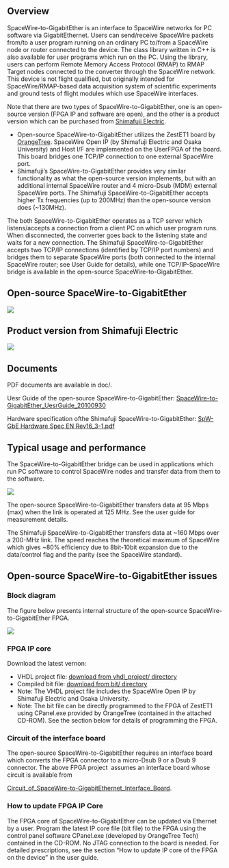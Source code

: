 Overview
--------

SpaceWire-to-GigabitEther is an interface to SpaceWire networks for PC
software via GigabitEthernet. Users can send/receive SpaceWire packets
from/to a user program running on an ordinary PC to/from a SpaceWire
node or router connected to the device. The class library written in C++
is also available for user programs which run on the PC. Using the
library, users can perform Remote Memory Access Protocol (RMAP) to RMAP
Target nodes connected to the converter through the SpaceWire network.
This device is not flight qualified, but originally intended for
SpaceWire/RMAP-based data acquisition system of scientific experiments
and ground tests of flight modules which use SpaceWire interfaces.

Note that there are two types of SpaceWire-to-GigabitEther, one is an
open-source version (FPGA IP and software are open), and the other is a
product version which can be purchased from [Shimafuji
Electric](http://shimafuji.co.jp/spacewire/index.html).

-   Open-source SpaceWire-to-GigabitEther utilizes the ZestET1 board by
    [OrangeTree](http://www.orangetreetech.com/). SpaceWire Open IP (by
    Shimafuji Electric and Osaka University) and Host I/F are
    implemented on the UserFPGA of the board. This board bridges one
    TCP/IP connection to one external SpaceWire port.
-   Shimafuji’s SpaceWire-to-GigabitEther provides very similar
    functionality as what the open-source version implements, but with
    an additional internal SpaceWire router and 4 micro-Dsub (MDM)
    external SpaceWire ports. The Shimafuji SpaceWire-to-GigabitEther
    accepts higher Tx frequencies (up to 200MHz) than the open-source
    version does (\~130MHz).

The both SpaceWire-to-GigabitEther operates as a TCP server which
listens/accepts a connection from a client PC on which user program
runs. When disconnected, the converter goes back to the listening state
and waits for a new connection. The Shimafuji SpaceWire-to-GigabitEther
accepts two TCP/IP connections (identified by TCP/IP port numbers) and
bridges them to separate SpaceWire ports (both connected to the internal
SpaceWire router; see User Guide for details), while one
TCP/IP-SpaceWire bridge is available in the open-source
SpaceWire-to-GigabitEther.

## Open-source SpaceWire-to-GigabitEther
[![](wiki/images/SpaceWire-to-GigabitEther_opensource_version-300x201.jpg)](images/SpaceWire-to-GigabitEther_opensource_version)

## Product version from Shimafuji Electric
[![](wiki/images/ShimafujiSpaceWire-to-GigabitEther-300x200.jpg)](images/ShimafujiSpaceWire-to-GigabitEther.jpg)

Documents
---------

PDF documents are available in doc/.

Uesr Guide of the open-source
SpaceWire-to-GigabitEther: [SpaceWire-to-GigabitEther\_UesrGuide\_20100930](https://github.com/yuasatakayuki/SpaceWireToGigabitEther/raw/master/doc/SpaceWire-to-GigabitEther_UesrGuide_20100930.pdf)

Hardware specification ofthe Shimafuji
SpaceWire-to-GigabitEther: [SpW-GbE Hardware Spec EN
Rev16\_3-1.pdf](https://github.com/yuasatakayuki/SpaceWireToGigabitEther/raw/master/doc/SpW-GbE-Hardware-Spec-EN-Rev16_3-1.pdf)

Typical usage and performance
-----------------------------

The SpaceWire-to-GigabitEther bridge can be used in applications which
run PC software to control SpaceWire nodes and transfer data from them
to the software.

[![](https://github.com/yuasatakayuki/SpaceWireToGigabitEther/wiki/images/TypicalConfigurationOfSpaceWire-to-GigabitEther.png)](https://github.com/yuasatakayuki/SpaceWireToGigabitEther/wiki/images/TypicalConfigurationOfSpaceWire-to-GigabitEther.png)

The open-source SpaceWire-to-GigabitEther transfers data at 95 Mbps
(max) when the link is operated at 125 MHz. See the user guide for
measurement details.

The Shimafuji SpaceWire-to-GigabitEther transfers data at \~160 Mbps
over a 200-MHz link. The speed reaches the theoretical maximum of
SpaceWire which gives \~80% efficiency due to 8bit-10bit expansion due
to the data/control flag and the parity (see the SpaceWire standard).

Open-source SpaceWire-to-GigabitEther issues
--------------------------------------------

### Block diagram

The figure below presents internal structure of the open-source
SpaceWire-to-GigabitEther FPGA.

[![](images/BlockDiagramOfOpenSourceSpaceWire-to-GigabitEther.png)](images/BlockDiagramOfOpenSourceSpaceWire-to-GigabitEther.png)

### FPGA IP core

Download the latest vernon:

-   VHDL project
    file: [download from vhdl_project/ directory](https://github.com/yuasatakayuki/SpaceWireToGigabitEther/tree/master/vhdl_project)
-   Compiled bit
    file: [download from bit/ directory](https://github.com/yuasatakayuki/SpaceWireToGigabitEther/tree/master/bit_files)
-   Note: The VHDL project file includes the SpaceWire Open IP by
    Shimafuji Electric and Osaka University.
-   Note: The bit file can be directly programmed to the FPGA of ZestET1
    using CPanel.exe provided by OrangeTree (contained in the
    attached CD-ROM). See the section below for details of programming
    the FPGA.

### Circuit of the interface board

The open-source SpaceWire-to-GigabitEther requires an interface board
which converts the FPGA connector to a micro-Dsub 9 or a Dsub 9
connector. The above FPGA project  assumes an interface board whose
circuit is available from

[Circuit\_of\_SpaceWire-to-GigabitEthernet\_Interface\_Board](https://github.com/yuasatakayuki/SpaceWireToGigabitEther/raw/master/doc/Circuit_of_SpaceWire-to-GigabitEthernet_Interface_Board.pdf).

### How to update FPGA IP Core

The FPGA core of SpaceWire-to-GigabitEther can be updated via Ethernet
by a user. Program the latest IP core file (bit file) to the FPGA using
the control panel software CPanel.exe (developed by OrangeTree Tech)
contained in the CD-ROM. No JTAG connection to the board is needed. For
detailed prescriptions, see the section “How to update IP core of the
FPGA on the device” in the user guide.
